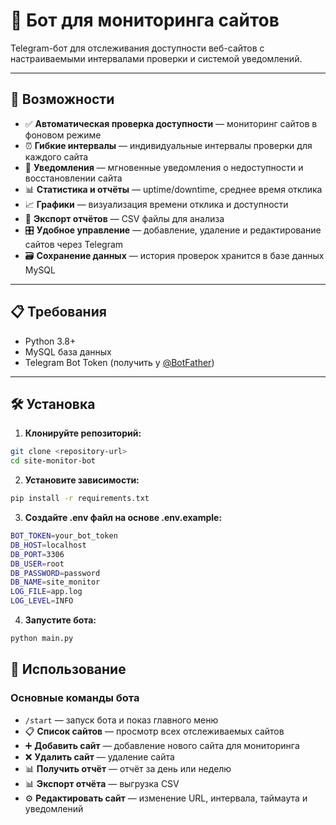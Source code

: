 # 🤖 Бот для мониторинга сайтов

Telegram-бот для отслеживания доступности веб-сайтов с настраиваемыми интервалами проверки и системой уведомлений.

---

## 🚀 Возможности

- ✅ **Автоматическая проверка доступности** — мониторинг сайтов в фоновом режиме
- ⏰ **Гибкие интервалы** — индивидуальные интервалы проверки для каждого сайта
- 🔔 **Уведомления** — мгновенные уведомления о недоступности и восстановлении сайта
- 📊 **Статистика и отчёты** — uptime/downtime, среднее время отклика
- 📈 **Графики** — визуализация времени отклика и доступности
- 💾 **Экспорт отчётов** — CSV файлы для анализа
- 🎛️ **Удобное управление** — добавление, удаление и редактирование сайтов через Telegram
- 🗃️ **Сохранение данных** — история проверок хранится в базе данных MySQL

---

## 📋 Требования

- Python 3.8+
- MySQL база данных
- Telegram Bot Token (получить у [@BotFather](https://t.me/BotFather))

---

## 🛠️ Установка

1. **Клонируйте репозиторий:**
```bash
git clone <repository-url>
cd site-monitor-bot
```
2. **Установите зависимости:**
```bash
pip install -r requirements.txt
```

3. **Создайте .env файл на основе .env.example:**
```bash
BOT_TOKEN=your_bot_token
DB_HOST=localhost
DB_PORT=3306
DB_USER=root
DB_PASSWORD=password
DB_NAME=site_monitor
LOG_FILE=app.log
LOG_LEVEL=INFO
```

4. **Запустите бота:**
```bash
python main.py
```

## 📱 Использование

### Основные команды бота

- `/start` — запуск бота и показ главного меню
- 📋 **Список сайтов** — просмотр всех отслеживаемых сайтов
- ➕ **Добавить сайт** — добавление нового сайта для мониторинга
- ❌ **Удалить сайт** — удаление сайта
- 📊 **Получить отчёт** — отчёт за день или неделю
- 📊 **Экспорт отчёта** — выгрузка CSV
- ⚙️ **Редактировать сайт** — изменение URL, интервала, таймаута и уведомлений


